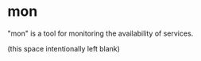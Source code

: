 # mon
"mon" is a tool for monitoring the availability of services.

(this space intentionally left blank)
